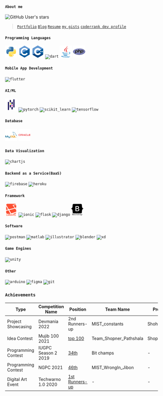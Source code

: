 #### ``About me``

![GitHub User's stars](https://img.shields.io/github/stars/geek-a-byte?color=lavender&label=stars&logo=github)

> [```Portfolio```](https://nazia-shehnaz.netlify.app/)
> [```Blog```](https://geek-a-byte.github.io/)
> [```Resume```](https://github.com/Geek-a-Byte/Geek-a-Byte/files/11379721/Resume_Nazia_Shehnaz.1.pdf)
> [```my gists```](https://gist.github.com/Geek-a-Byte)
> [```coderrank dev profile```](https://profile.codersrank.io/user/geek-a-byte)

<!-- ##### Repos of my notes on various CS topics.

>##### private repo links for my own favor

>[```OOP```](https://github.com/Geek-a-Byte/OOP) 
>[```Python```](https://github.com/Geek-a-Byte/PyHaxx)
>[```Networking```](https://github.com/Geek-a-Byte/Networking)
>[```SQL```](https://github.com/Geek-a-Byte/sql-practice)
>[```OS```](https://github.com/Geek-a-Byte/Operating-Systems-Sessionals)


>[```DSA```](https://github.com/Geek-a-Byte/DSA)
>[```CSES```](https://github.com/Geek-a-Byte/CSES)
>[```Leetcode```](https://github.com/Geek-a-Byte/Leetcode-Solutions)
>[```CP```](https://github.com/Geek-a-Byte/CP)

 -->

#### ``Programming Languages``

<code><img src="https://raw.githubusercontent.com/devicons/devicon/master/icons/python/python-original.svg" alt="python" width="40" height="40"/></code> <code><img src="https://raw.githubusercontent.com/devicons/devicon/master/icons/c/c-original.svg" alt="c" width="40" height="40"/></code>  <code><img src="https://raw.githubusercontent.com/devicons/devicon/master/icons/cplusplus/cplusplus-original.svg" alt="cplusplus" width="40" height="40"/></code> <code><img src="https://www.vectorlogo.zone/logos/dartlang/dartlang-icon.svg" alt="dart" width="40" height="40"/></code> <code><img src="https://raw.githubusercontent.com/devicons/devicon/master/icons/java/java-original.svg" alt="java" width="40" height="40"/></code> <code><img src="https://raw.githubusercontent.com/devicons/devicon/master/icons/php/php-original.svg" alt="php" width="40" height="40"/></code> 

#### ``Mobile App Development``

<code><img src="https://www.vectorlogo.zone/logos/flutterio/flutterio-icon.svg" alt="flutter" width="40" height="40"/></code> 

#### ``AI/ML``

<code><img src="https://raw.githubusercontent.com/devicons/devicon/2ae2a900d2f041da66e950e4d48052658d850630/icons/pandas/pandas-original.svg" alt="pandas" width="40" height="40"/></code> <code><img src="https://www.vectorlogo.zone/logos/pytorch/pytorch-icon.svg" alt="pytorch" width="40" height="40"/></code> <code><img src="https://upload.wikimedia.org/wikipedia/commons/0/05/Scikit_learn_logo_small.svg" alt="scikit_learn" width="40" height="40"/></code> <code><img src="https://www.vectorlogo.zone/logos/tensorflow/tensorflow-icon.svg" alt="tensorflow" width="40" height="40"/></code>

#### ``Database``

<code><img src="https://raw.githubusercontent.com/devicons/devicon/master/icons/mysql/mysql-original-wordmark.svg" alt="mysql" width="40" height="40"/></code> 
<code><img src="https://raw.githubusercontent.com/devicons/devicon/master/icons/oracle/oracle-original.svg" alt="oracle" width="40" height="40"/></code>

#### ``Data Visualization``

<code><img src="https://www.chartjs.org/media/logo-title.svg" alt="chartjs" width="40" height="40"/></code>

#### ``Backend as a Service(BaaS)``

<code><img src="https://www.vectorlogo.zone/logos/firebase/firebase-icon.svg" alt="firebase" width="40" height="40"/></code>
<code><img src="https://www.vectorlogo.zone/logos/heroku/heroku-icon.svg" alt="heroku" width="40" height="40"/></code> 

#### ``Framework``

<code><img src="https://raw.githubusercontent.com/devicons/devicon/master/icons/laravel/laravel-plain-wordmark.svg" alt="laravel" width="40" height="40"/></code> <code><img src="https://upload.wikimedia.org/wikipedia/commons/d/d1/Ionic_Logo.svg" alt="ionic" width="40" height="40"/></code>
<code><img src="https://www.vectorlogo.zone/logos/pocoo_flask/pocoo_flask-icon.svg" alt="flask" width="40" height="40"/></code> 
<code><img src="https://cdn.worldvectorlogo.com/logos/django.svg" alt="django" width="40" height="40"/></code>
<code><img src="https://raw.githubusercontent.com/devicons/devicon/master/icons/bootstrap/bootstrap-plain-wordmark.svg" alt="bootstrap" width="40" height="40"/></code>

#### ``Software``

<code><img src="https://www.vectorlogo.zone/logos/getpostman/getpostman-icon.svg" alt="postman" width="40" height="40"/></code>
<code><img src="https://upload.wikimedia.org/wikipedia/commons/2/21/Matlab_Logo.png" alt="matlab" width="40" height="40"/></code>
<code><img src="https://www.vectorlogo.zone/logos/adobe_illustrator/adobe_illustrator-icon.svg" alt="illustrator" width="40" height="40"/></code> <code><img src="https://download.blender.org/branding/community/blender_community_badge_white.svg" alt="blender" width="40" height="40"/></code>
<code><img src="https://cdn.worldvectorlogo.com/logos/adobe-xd.svg" alt="xd" width="40" height="40"/></code>

#### ``Game Engines``

<code><img src="https://www.vectorlogo.zone/logos/unity3d/unity3d-icon.svg" alt="unity" width="40" height="40"/></code>

#### ``Other``

<code><img src="https://cdn.worldvectorlogo.com/logos/arduino-1.svg" alt="arduino" width="40" height="40"/></code>
<code><img src="https://www.vectorlogo.zone/logos/figma/figma-icon.svg" alt="figma" width="40" height="40"/></code>
<code><img src="https://www.vectorlogo.zone/logos/git-scm/git-scm-icon.svg" alt="git" width="40" height="40"/></code>


### ```Achievements```

| Type                | Competition Name        | Position                                       | Team Name              | Project Name      | 
| -------------       | ----------------------- | ---------------------------------------------- | ---------------------- | ----------------- |
| Project Showcasing  | Devmania 2022           | 2nd Runners-up                                 | MIST_constants         | Shohay            | 
| Idea Contest        | Mujib 100 2021          | [top 100](https://tinyurl.com/2hxqerdd)        | Team_Shopner_Pathshala | Shopner_Pathshala | 
| Programming Contest | IUGPC Season 2 2019     | [34th](https://tinyurl.com/2hseyhcl)           | Bit champs             | -                 | 
| Programming Contest | NGPC 2021               | [46th](https://tinyurl.com/2zpc44fx)           | MIST_WrongIn_Jibon     | -                 | 
| Digital Art Event   | Techwarno 1.0 2020      | [1st Runners-up](https://tinyurl.com/2qfhh9bf) | -                      | -                 |
